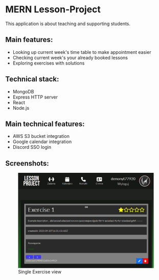 # MERN Lesson-Project

This application is about teaching and supporting students.


## Main features:

- Looking up current week's time table to make appointment easier
- Checking current week's your already booked lessons
- Exploring exercises with solutions


## Technical stack:

- MongoDB
- Express HTTP server
- React
- Node.js

## Main technical features:

- AWS S3 bucket integration
- Google calendar integration
- Discord SSO login


## Screenshots:
<figure>
    <img src="/screenshots/1.png"
         alt="Single Exercise view">
    <figcaption>Single Exercise view</figcaption>
</figure>






